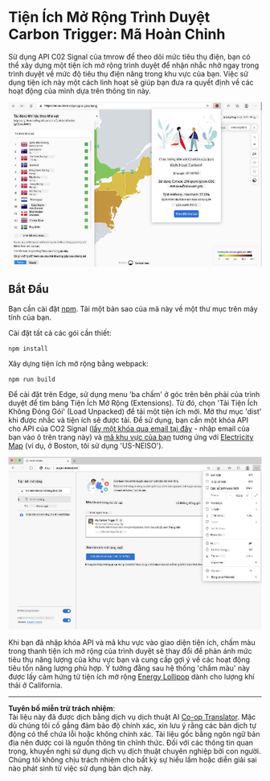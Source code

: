 <!--
CO_OP_TRANSLATOR_METADATA:
{
  "original_hash": "fab4e6b4f0efcd587a9029d82991f597",
  "translation_date": "2025-08-27T22:23:33+00:00",
  "source_file": "5-browser-extension/solution/README.md",
  "language_code": "vi"
}
-->
# Tiện Ích Mở Rộng Trình Duyệt Carbon Trigger: Mã Hoàn Chỉnh

Sử dụng API C02 Signal của tmrow để theo dõi mức tiêu thụ điện, bạn có thể xây dựng một tiện ích mở rộng trình duyệt để nhận nhắc nhở ngay trong trình duyệt về mức độ tiêu thụ điện năng trong khu vực của bạn. Việc sử dụng tiện ích này một cách linh hoạt sẽ giúp bạn đưa ra quyết định về các hoạt động của mình dựa trên thông tin này.

![ảnh chụp tiện ích](../../../../translated_images/extension-screenshot.0e7f5bfa110e92e3875e1bc9405edd45a3d2e02963e48900adb91926a62a5807.vi.png)

## Bắt Đầu

Bạn cần cài đặt [npm](https://npmjs.com). Tải một bản sao của mã này về một thư mục trên máy tính của bạn.

Cài đặt tất cả các gói cần thiết:

```
npm install
```

Xây dựng tiện ích mở rộng bằng webpack:

```
npm run build
```

Để cài đặt trên Edge, sử dụng menu 'ba chấm' ở góc trên bên phải của trình duyệt để tìm bảng Tiện Ích Mở Rộng (Extensions). Từ đó, chọn 'Tải Tiện Ích Không Đóng Gói' (Load Unpacked) để tải một tiện ích mới. Mở thư mục 'dist' khi được nhắc và tiện ích sẽ được tải. Để sử dụng, bạn cần một khóa API cho API của CO2 Signal ([lấy một khóa qua email tại đây](https://www.co2signal.com/) - nhập email của bạn vào ô trên trang này) và [mã khu vực của bạn](http://api.electricitymap.org/v3/zones) tương ứng với [Electricity Map](https://www.electricitymap.org/map) (ví dụ, ở Boston, tôi sử dụng 'US-NEISO').

![cài đặt](../../../../translated_images/install-on-edge.78634f02842c48283726c531998679a6f03a45556b2ee99d8ff231fe41446324.vi.png)

Khi bạn đã nhập khóa API và mã khu vực vào giao diện tiện ích, chấm màu trong thanh tiện ích mở rộng của trình duyệt sẽ thay đổi để phản ánh mức tiêu thụ năng lượng của khu vực bạn và cung cấp gợi ý về các hoạt động tiêu tốn năng lượng phù hợp. Ý tưởng đằng sau hệ thống 'chấm màu' này được lấy cảm hứng từ tiện ích mở rộng [Energy Lollipop](https://energylollipop.com/) dành cho lượng khí thải ở California.

---

**Tuyên bố miễn trừ trách nhiệm**:  
Tài liệu này đã được dịch bằng dịch vụ dịch thuật AI [Co-op Translator](https://github.com/Azure/co-op-translator). Mặc dù chúng tôi cố gắng đảm bảo độ chính xác, xin lưu ý rằng các bản dịch tự động có thể chứa lỗi hoặc không chính xác. Tài liệu gốc bằng ngôn ngữ bản địa nên được coi là nguồn thông tin chính thức. Đối với các thông tin quan trọng, khuyến nghị sử dụng dịch vụ dịch thuật chuyên nghiệp bởi con người. Chúng tôi không chịu trách nhiệm cho bất kỳ sự hiểu lầm hoặc diễn giải sai nào phát sinh từ việc sử dụng bản dịch này.